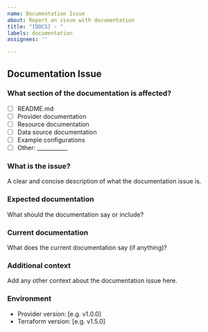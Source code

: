 ```yaml
---
name: Documentation Issue
about: Report an issue with documentation
title: "[DOCS] - "
labels: documentation
assignees: ''

---
```


## Documentation Issue

### What section of the documentation is affected?

- [ ] README.md
- [ ] Provider documentation
- [ ] Resource documentation
- [ ] Data source documentation
- [ ] Example configurations
- [ ] Other: ___________

### What is the issue?

A clear and concise description of what the documentation issue is.

### Expected documentation

What should the documentation say or include?

### Current documentation

What does the current documentation say (if anything)?

### Additional context

Add any other context about the documentation issue here.

### Environment

- Provider version: [e.g. v1.0.0]
- Terraform version: [e.g. v1.5.0]
